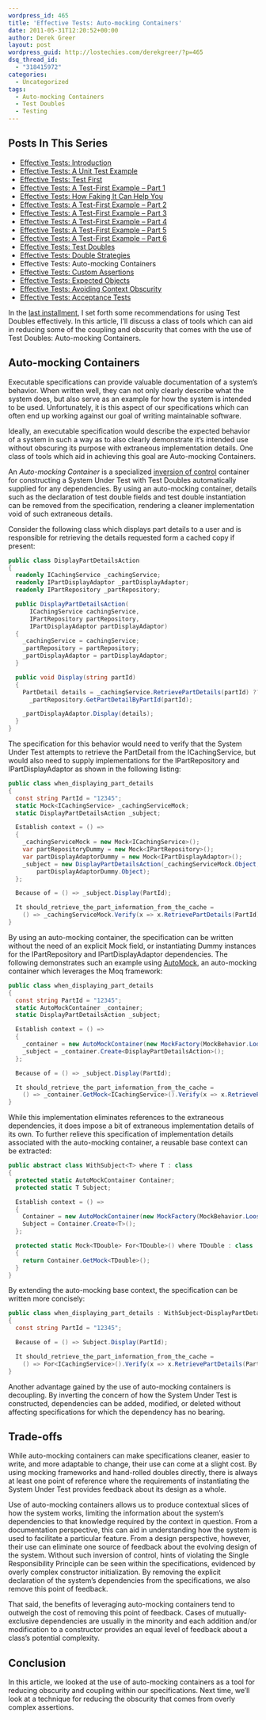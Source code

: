 ```yaml
---
wordpress_id: 465
title: 'Effective Tests: Auto-mocking Containers'
date: 2011-05-31T12:20:52+00:00
author: Derek Greer
layout: post
wordpress_guid: http://lostechies.com/derekgreer/?p=465
dsq_thread_id:
  - "318415972"
categories:
  - Uncategorized
tags:
  - Auto-mocking Containers
  - Test Doubles
  - Testing
---
```

## Posts In This Series

<div>
  <ul>
    <li>
      <a href="/derekgreer/2011/03/07/effective-tests-introduction/">Effective Tests: Introduction</a>
    </li>
    <li>
      <a href="/derekgreer/2011/03/14/effective-tests-a-unit-test-example/">Effective Tests: A Unit Test Example</a>
    </li>
    <li>
      <a href="/derekgreer/2011/03/21/effective-tests-test-first/">Effective Tests: Test First</a>
    </li>
    <li>
      <a href="/derekgreer/2011/03/28/effective-tests-a-test-first-example-part-1/">Effective Tests: A Test-First Example – Part 1</a>
    </li>
    <li>
      <a href="/derekgreer/2011/03/29/effective-tests-how-faking-it-can-help-you/">Effective Tests: How Faking It Can Help You</a>
    </li>
    <li>
      <a href="/derekgreer/2011/04/04/effective-tests-a-test-first-example-part-2/">Effective Tests: A Test-First Example – Part 2</a>
    </li>
    <li>
      <a href="/derekgreer/2011/04/11/effective-tests-a-test-first-example-part-3/">Effective Tests: A Test-First Example – Part 3</a>
    </li>
    <li>
      <a href="/derekgreer/2011/04/24/effective-tests-a-test-first-example-part-4/">Effective Tests: A Test-First Example – Part 4</a>
    </li>
    <li>
      <a href="/derekgreer/2011/05/01/effective-tests-a-test-first-example-part-5/">Effective Tests: A Test-First Example – Part 5</a>
    </li>
    <li>
      <a href="/derekgreer/2011/05/12/effective-tests-a-test-first-example-part-6/">Effective Tests: A Test-First Example – Part 6</a>
    </li>
    <li>
      <a href="/derekgreer/2011/05/15/effective-tests-test-doubles/">Effective Tests: Test Doubles</a>
    </li>
    <li>
      <a href="/derekgreer/2011/05/26/effective-tests-double-strategies/">Effective Tests: Double Strategies</a>
    </li>
    <li>
      Effective Tests: Auto-mocking Containers
    </li>
    <li>
      <a href="/derekgreer/2011/06/11/effective-tests-custom-assertions/">Effective Tests: Custom Assertions</a>
    </li>
    <li>
      <a href="/derekgreer/2011/06/24/effective-tests-expected-objects/">Effective Tests: Expected Objects</a>
    </li>
    <li>
      <a href="/derekgreer/2011/07/19/effective-tests-avoiding-context-obscurity/">Effective Tests: Avoiding Context Obscurity</a>
    </li>
    <li>
      <a href="/derekgreer/2011/09/05/effective-tests-acceptance-tests/">Effective Tests: Acceptance Tests</a>
    </li>
  </ul>
</div>

In the [last installment](/derekgreer/2011/05/26/effective-tests-double-strategies/), I set forth some recommendations for using Test Doubles effectively. In this article, I’ll discuss a class of tools which can aid in reducing some of the coupling and obscurity that comes with the use of Test Doubles: Auto-mocking Containers.

## Auto-mocking Containers

Executable specifications can provide valuable documentation of a system’s behavior. When written well, they can not only clearly describe what the system does, but also serve as an example for how the system is intended to be used. Unfortunately, it is this aspect of our specifications which can often end up working against our goal of writing maintainable software.

Ideally, an executable specification would describe the expected behavior of a system in such a way as to also clearly demonstrate it’s intended use without obscuring its purpose with extraneous implementation details. One class of tools which aid in achieving this goal are Auto-mocking Containers.

An _Auto-mocking Container_ is a specialized [inversion of control](http://en.wikipedia.org/wiki/Inversion_of_control) container for constructing a System Under Test with Test Doubles automatically supplied for any dependencies. By using an auto-mocking container, details such as the declaration of test double fields and test double instantiation can be removed from the specification, rendering a cleaner implementation void of such extraneous details.

Consider the following class which displays part details to a user and is responsible for retrieving the details requested form a cached copy if present:

```csharp
public class DisplayPartDetailsAction
{
  readonly ICachingService _cachingService;
  readonly IPartDisplayAdaptor _partDisplayAdaptor;
  readonly IPartRepository _partRepository;

  public DisplayPartDetailsAction(
      ICachingService cachingService,
      IPartRepository partRepository,
      IPartDisplayAdaptor partDisplayAdaptor)
  {
    _cachingService = cachingService;
    _partRepository = partRepository;
    _partDisplayAdaptor = partDisplayAdaptor;
  }

  public void Display(string partId)
  {
    PartDetail details = _cachingService.RetrievePartDetails(partId) ??
      _partRepository.GetPartDetailByPartId(partId);

    _partDisplayAdaptor.Display(details);
  }
}
```

The specification for this behavior would need to verify that the System Under Test attempts to retrieve the PartDetail from the ICachingService, but would also need to supply implementations for the IPartRepository and IPartDisplayAdaptor as shown in the following listing:

```csharp
public class when_displaying_part_details
{
  const string PartId = "12345";
  static Mock<ICachingService> _cachingServiceMock;
  static DisplayPartDetailsAction _subject;

  Establish context = () =>
  {
    _cachingServiceMock = new Mock<ICachingService>();
    var partRepositoryDummy = new Mock<IPartRepository>();
    var partDisplayAdaptorDummy = new Mock<IPartDisplayAdaptor>();
    _subject = new DisplayPartDetailsAction(_cachingServiceMock.Object, partRepositoryDummy.Object,
        partDisplayAdaptorDummy.Object);
  };

  Because of = () => _subject.Display(PartId);

  It should_retrieve_the_part_information_from_the_cache =
    () => _cachingServiceMock.Verify(x => x.RetrievePartDetails(PartId), Times.Exactly(1));
}
```

By using an auto-mocking container, the specification can be written without the need of an explicit Mock field, or instantiating Dummy instances for the IPartRepository and IPartDisplayAdaptor dependencies. The following demonstrates such an example using [AutoMock](http://code.google.com/p/moq-contrib/wiki/Automocking), an auto-mocking container which leverages the Moq framework:

```csharp
public class when_displaying_part_details
{
  const string PartId = "12345";
  static AutoMockContainer _container;
  static DisplayPartDetailsAction _subject;

  Establish context = () =>
  {
    _container = new AutoMockContainer(new MockFactory(MockBehavior.Loose));
    _subject = _container.Create<DisplayPartDetailsAction>();
  };

  Because of = () => _subject.Display(PartId);

  It should_retrieve_the_part_information_from_the_cache =
    () => _container.GetMock<ICachingService>().Verify(x => x.RetrievePartDetails(PartId), Times.Exactly(1));
}
```

While this implementation eliminates references to the extraneous dependencies, it does impose a bit of extraneous implementation details of its own. To further relieve this specification of implementation details associated with the auto-mocking container, a reusable base context can be extracted:

```csharp
public abstract class WithSubject<T> where T : class
{
  protected static AutoMockContainer Container;
  protected static T Subject;

  Establish context = () =>
  {
    Container = new AutoMockContainer(new MockFactory(MockBehavior.Loose));
    Subject = Container.Create<T>();
  };

  protected static Mock<TDouble> For<TDouble>() where TDouble : class
  {
    return Container.GetMock<TDouble>();
  }
}
```


By extending the auto-mocking base context, the specification can be written more concisely:

```csharp
public class when_displaying_part_details : WithSubject<DisplayPartDetailsAction>
{
  const string PartId = "12345";

  Because of = () => Subject.Display(PartId);

  It should_retrieve_the_part_information_from_the_cache =
    () => For<ICachingService>().Verify(x => x.RetrievePartDetails(PartId), Times.Exactly(1));
}
```


Another advantage gained by the use of auto-mocking containers is decoupling. By inverting the concern of how the System Under Test is constructed, dependencies can be added, modified, or deleted without affecting specifications for which the dependency has no bearing.

## Trade-offs

While auto-mocking containers can make specifications cleaner, easier to write, and more adaptable to change, their use can come at a slight cost. By using mocking frameworks and hand-rolled doubles directly, there is always at least one point of reference where the requirements of instantiating the System Under Test provides feedback about its design as a whole.

Use of auto-mocking containers allows us to produce contextual slices of how the system works, limiting the information about the system’s dependencies to that knowledge required by the context in question. From a documentation perspective, this can aid in understanding how the system is used to facilitate a particular feature. From a design perspective, however, their use can eliminate one source of feedback about the evolving design of the system. Without such inversion of control, hints of violating the Single Responsibility Principle can be seen within the specifications, evidenced by overly complex constructor initialization. By removing the explicit declaration of the system’s dependencies from the specifications, we also remove this point of feedback.

That said, the benefits of leveraging auto-mocking containers tend to outweigh the cost of removing this point of feedback. Cases of mutually-exclusive dependencies are usually in the minority and each addition and/or modification to a constructor provides an equal level of feedback about a class&#8217;s potential complexity.

## Conclusion

In this article, we looked at the use of auto-mocking containers as a tool for reducing obscurity and coupling within our specifications. Next time, we’ll look at a technique for reducing the obscurity that comes from overly complex assertions.
